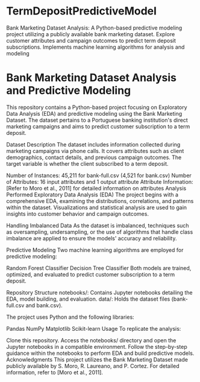 # TermDepositPredictiveModel
Bank Marketing Dataset Analysis: A Python-based predictive modeling project utilizing a publicly available bank marketing dataset. Explore customer attributes and campaign outcomes to predict term deposit subscriptions. Implements machine learning algorithms for analysis and modeling

# Bank Marketing Dataset Analysis and Predictive Modeling
This repository contains a Python-based project focusing on Exploratory Data Analysis (EDA) and predictive modeling using the Bank Marketing Dataset. The dataset pertains to a Portuguese banking institution's direct marketing campaigns and aims to predict customer subscription to a term deposit.

Dataset Description
The dataset includes information collected during marketing campaigns via phone calls. It covers attributes such as client demographics, contact details, and previous campaign outcomes. The target variable is whether the client subscribed to a term deposit.

Number of Instances: 45,211 for bank-full.csv (4,521 for bank.csv)
Number of Attributes: 16 input attributes and 1 output attribute
Attribute Information: [Refer to Moro et al., 2011] for detailed information on attributes
Analysis Performed
Exploratory Data Analysis (EDA)
The project begins with a comprehensive EDA, examining the distributions, correlations, and patterns within the dataset. Visualizations and statistical analysis are used to gain insights into customer behavior and campaign outcomes.

Handling Imbalanced Data
As the dataset is imbalanced, techniques such as oversampling, undersampling, or the use of algorithms that handle class imbalance are applied to ensure the models' accuracy and reliability.

Predictive Modeling
Two machine learning algorithms are employed for predictive modeling:

Random Forest Classifier
Decision Tree Classifier
Both models are trained, optimized, and evaluated to predict customer subscription to a term deposit.

Repository Structure
notebooks/: Contains Jupyter notebooks detailing the EDA, model building, and evaluation.
data/: Holds the dataset files (bank-full.csv and bank.csv).

The project uses Python and the following libraries:

Pandas
NumPy
Matplotlib
Scikit-learn
Usage
To replicate the analysis:

Clone this repository.
Access the notebooks/ directory and open the Jupyter notebooks in a compatible environment.
Follow the step-by-step guidance within the notebooks to perform EDA and build predictive models.
Acknowledgments
This project utilizes the Bank Marketing Dataset made publicly available by S. Moro, R. Laureano, and P. Cortez. For detailed information, refer to [Moro et al., 2011].
